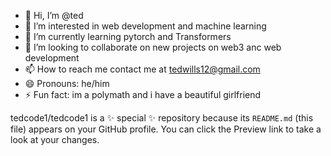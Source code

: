 - 👋 Hi, I’m @ted 
- 👀 I’m interested in web development and machine learning 
- 🌱 I’m currently learning pytorch and Transformers
- 💞️ I’m looking to collaborate on new projects on web3 anc web development 
- 📫 How to reach me contact me at tedwills12@gmail.com
- 😄 Pronouns: he/him
- ⚡ Fun fact: im a polymath and i have a beautiful girlfriend 


tedcode1/tedcode1 is a ✨ special ✨ repository because its `README.md` (this file) appears on your GitHub profile.
You can click the Preview link to take a look at your changes.

